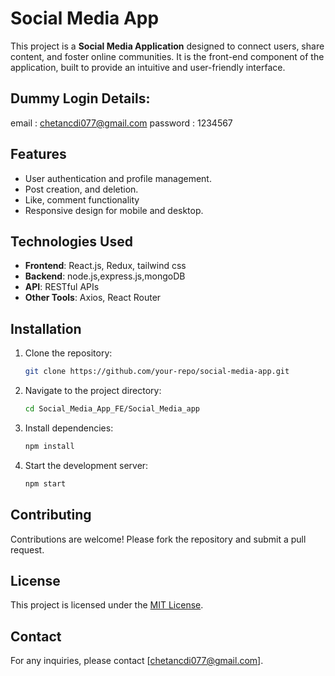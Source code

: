 # Social Media App

This project is a **Social Media Application** designed to connect users, share content, and foster online communities. It is the front-end component of the application, built to provide an intuitive and user-friendly interface.

## Dummy Login Details:
email : chetancdi077@gmail.com
password : 1234567

## Features

- User authentication and profile management.
- Post creation, and deletion.
- Like, comment functionality
- Responsive design for mobile and desktop.

## Technologies Used

- **Frontend**: React.js, Redux, tailwind css
- **Backend**: node.js,express.js,mongoDB
- **API**: RESTful APIs
- **Other Tools**: Axios, React Router

## Installation

1. Clone the repository:
    ```bash
    git clone https://github.com/your-repo/social-media-app.git
    ```
2. Navigate to the project directory:
    ```bash
    cd Social_Media_App_FE/Social_Media_app
    ```
3. Install dependencies:
    ```bash
    npm install
    ```
4. Start the development server:
    ```bash
    npm start
    ```

## Contributing

Contributions are welcome! Please fork the repository and submit a pull request.

## License

This project is licensed under the [MIT License](LICENSE).

## Contact

For any inquiries, please contact [chetancdi077@gmail.com].
